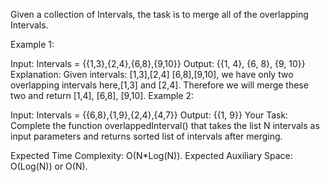 Given a collection of Intervals, the task is to merge all of the overlapping Intervals.

Example 1:

Input:
Intervals = {{1,3},{2,4},{6,8},{9,10}}
Output: {{1, 4}, {6, 8}, {9, 10}}
Explanation: Given intervals: [1,3],[2,4]
[6,8],[9,10], we have only two overlapping
intervals here,[1,3] and [2,4]. Therefore
we will merge these two and return [1,4],
[6,8], [9,10].
Example 2:

Input:
Intervals = {{6,8},{1,9},{2,4},{4,7}}
Output: {{1, 9}}
Your Task:
Complete the function overlappedInterval() that takes the list N intervals as input parameters and returns sorted list of intervals after merging.

Expected Time Complexity: O(N*Log(N)).
Expected Auxiliary Space: O(Log(N)) or O(N).